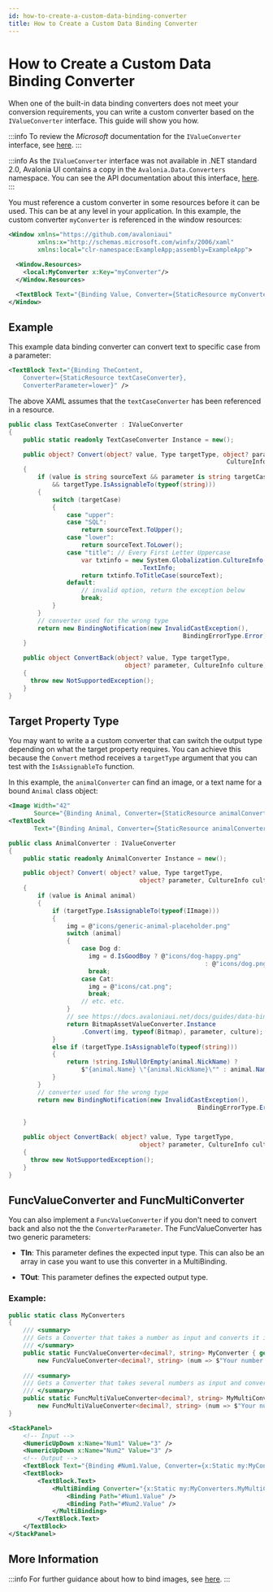 ```yaml
---
id: how-to-create-a-custom-data-binding-converter
title: How to Create a Custom Data Binding Converter
---
```



# How to Create a Custom Data Binding Converter

When one of the built-in data binding converters does not meet your conversion requirements, you can write a custom converter based on the `IValueConverter` interface. This guide will show you how.

:::info
To review the _Microsoft_ documentation for the `IValueConverter` interface, see [here](https://docs.microsoft.com/en-gb/dotnet/api/system.windows.data.ivalueconverter?view=netframework-4.7.1).
:::

:::info
As the `IValueConverter` interface was not available in .NET standard 2.0, Avalonia UI  contains a copy in the `Avalonia.Data.Converters` namespace. You can see the API documentation about this interface, [here](https://api-docs.avaloniaui.net/docs/T_Avalonia_Data_Converters_IValueConverter).
:::

You must reference a custom converter in some resources before it can be used. This can be at any level in your application. In this example, the custom converter `myConverter` is referenced in the window resources:

```xml
<Window xmlns="https://github.com/avaloniaui"
        xmlns:x="http://schemas.microsoft.com/winfx/2006/xaml"
        xmlns:local="clr-namespace:ExampleApp;assembly=ExampleApp">

  <Window.Resources>
    <local:MyConverter x:Key="myConverter"/>
  </Window.Resources>

  <TextBlock Text="{Binding Value, Converter={StaticResource myConverter}}"/>
</Window>
```

## Example

This example data binding converter can convert text to specific case from a parameter:

```xml
<TextBlock Text="{Binding TheContent, 
    Converter={StaticResource textCaseConverter},
    ConverterParameter=lower}" />
```

The above XAML assumes that the `textCaseConverter` has been referenced in a resource.

```csharp
public class TextCaseConverter : IValueConverter
{
    public static readonly TextCaseConverter Instance = new();

    public object? Convert(object? value, Type targetType, object? parameter, 
                                                            CultureInfo culture)
    {
        if (value is string sourceText && parameter is string targetCase
            && targetType.IsAssignableTo(typeof(string)))
        {
            switch (targetCase)
            {
                case "upper":
                case "SQL":
                    return sourceText.ToUpper();
                case "lower":
                    return sourceText.ToLower();
                case "title": // Every First Letter Uppercase
                    var txtinfo = new System.Globalization.CultureInfo("en-US",false)
                                    .TextInfo;
                    return txtinfo.ToTitleCase(sourceText);
                default:
                    // invalid option, return the exception below
                    break;
            }
        }
        // converter used for the wrong type
        return new BindingNotification(new InvalidCastException(), 
                                                BindingErrorType.Error);
    }

    public object ConvertBack(object? value, Type targetType, 
                                object? parameter, CultureInfo culture)
    {
      throw new NotSupportedException();
    }
}
```

## Target Property Type

You may want to write a a custom converter that can switch the output type depending on what the target property requires. You can achieve this because the `Convert` method receives a `targetType` argument that you can test with the `IsAssignableTo` function.

In this example, the `animalConverter` can find an image, or a text name for a bound `Animal` class object:  

```xml title='XAML'
<Image Width="42" 
       Source="{Binding Animal, Converter={StaticResource animalConverter}}"/>
<TextBlock 
       Text="{Binding Animal, Converter={StaticResource animalConverter}}" />
```

```csharp title='AnimalConverter.cs'
public class AnimalConverter : IValueConverter
{
    public static readonly AnimalConverter Instance = new();

    public object? Convert( object? value, Type targetType, 
                                    object? parameter, CultureInfo culture )
    {
        if (value is Animal animal)
        {
            if (targetType.IsAssignableTo(typeof(IImage)))
            {
                img = @"icons/generic-animal-placeholder.png"
                switch (animal)
                {
                    case Dog d:
                      img = d.IsGoodBoy ? @"icons/dog-happy.png" 
                                                      : @"icons/dog.png";
                      break;
                    case Cat:
                      img = @"icons/cat.png";
                      break;
                    // etc. etc.
                }
                // see https://docs.avaloniaui.net/docs/guides/data-binding/how-to-create-a-custom-data-binding-converter
                return BitmapAssetValueConverter.Instance
                    .Convert(img, typeof(Bitmap), parameter, culture);
            }
            else if (targetType.IsAssignableTo(typeof(string)))
            {
                return !string.IsNullOrEmpty(animal.NickName) ? 
                    $"{animal.Name} \"{animal.NickName}\"" : animal.Name;
            }
        }
        // converter used for the wrong type
        return new BindingNotification(new InvalidCastException(), 
                                                    BindingErrorType.Error);
        
    }

    public object ConvertBack( object? value, Type targetType, 
                                    object? parameter, CultureInfo culture )
    {
      throw new NotSupportedException();
    }
}
```

## FuncValueConverter and FuncMultiConverter

You can also implement a `FuncValueConverter` if you don't need to convert back and also not the the `ConverterParameter`. The FuncValueConverter has two generic parameters:

* **TIn**: This parameter defines the expected input type. This can also be an array in case you want to use this converter in a MultiBinding.

* **TOut**: This parameter defines the expected output type.

### Example:

```cs
public static class MyConverters 
{
    /// <summary>
    /// Gets a Converter that takes a number as input and converts it into a text representation
    /// </summary>
    public static FuncValueConverter<decimal?, string> MyConverter { get; } = 
        new FuncValueConverter<decimal?, string> (num => $"Your number is: '{num}'");
    
    /// <summary>
    /// Gets a Converter that takes several numbers as input and converts it into a text representation
    /// </summary>
    public static FuncMultiValueConverter<decimal?, string> MyMultiConverter { get; } = 
        new FuncMultiValueConverter<decimal?, string> (num => $"Your numbers are: '{string.Join(", ", num)}'");
}
```

```xml
<StackPanel>
    <!-- Input -->
    <NumericUpDown x:Name="Num1" Value="3" />
    <NumericUpDown x:Name="Num2" Value="3" />
    <!-- Output -->
    <TextBlock Text="{Binding #Num1.Value, Converter={x:Static my:MyConverters.MyConverter}}" />
    <TextBlock>
        <TextBlock.Text>
            <MultiBinding Converter="{x:Static my:MyConverters.MyMultiConverter}">
                <Binding Path="#Num1.Value" />
                <Binding Path="#Num2.Value" />
            </MultiBinding>
        </TextBlock.Text>
    </TextBlock>
</StackPanel>
```

## More Information

:::info
For further guidance about how to bind images, see [here](how-to-bind-image-files.md).
:::
